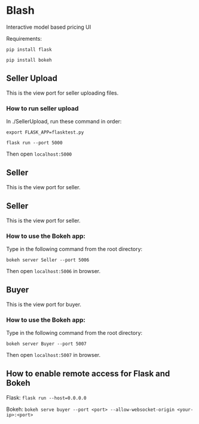 # Blash
Interactive model based pricing UI

Requirements: 

`pip install flask`

`pip install bokeh`

## Seller Upload
This is the view port for seller uploading files. 

### How to run seller upload
In ./SellerUpload, run these command in order: 

`export FLASK_APP=flasktest.py`

`flask run --port 5000`

Then open `localhost:5000`

## Seller
This is the view port for seller. 

## Seller
This is the view port for seller. 

### How to use the Bokeh app: 
Type in the following command from the root directory: 

`bokeh server Seller --port 5006`

Then open `localhost:5006` in browser. 

## Buyer
This is the view port for buyer. 

### How to use the Bokeh app: 
Type in the following command from the root directory: 

`bokeh server Buyer --port 5007`

Then open `localhost:5007` in browser. 

## How to enable remote access for Flask and Bokeh
Flask: `flask run --host=0.0.0.0`

Bokeh: `bokeh serve buyer --port <port> --allow-websocket-origin <your-ip>:<port>`
